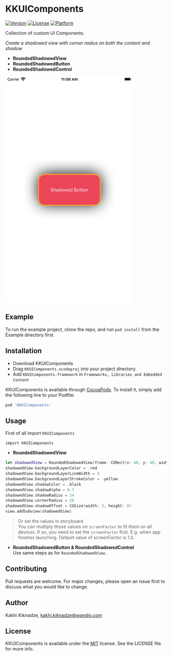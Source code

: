 # KKUIComponents

[![Version](https://img.shields.io/cocoapods/v/KKUIComponents.svg?style=flat)](https://cocoapods.org/pods/KKUIComponents)
[![License](https://img.shields.io/cocoapods/l/KKUIComponents.svg?style=flat)](https://cocoapods.org/pods/KKUIComponents)
[![Platform](https://img.shields.io/cocoapods/p/KKUIComponents.svg?style=flat)](https://cocoapods.org/pods/KKUIComponents)

Collection of custom UI Components.

*Create a shadowed view with corner radius on both the content and shadow*
* **RoundedShadowedView**
* **RoundedShadowedButton**
* **RoundedShadowedControl**

![](https://github.com/kakhikiknadze26/KKUIComponents/blob/main/Images/shadowedButtonPreview.png?raw=true)

## Example

To run the example project, clone the repo, and run `pod install` from the Example directory first.

## Installation
* Download KKUIComponents
* Drag `KKUIComponents.xcodeproj` into your project directory
* Add `KKUIComponents.framework` in `Frameworks, Libraries and Embedded Content`

KKUIComponents is available through [CocoaPods](https://cocoapods.org). To install
it, simply add the following line to your Podfile:

```ruby
pod 'KKUIComponents'
```

## Usage

First of all import `KKUIComponents`
```
import KKUIComponents
```

* **RoundedShadowedView**
```Swift
let shadowedView = RoundedShadowedView(frame: CGRect(x: 40, y: 40, width: 200, height: 100))
shadowedView.backgroundLayerColor = .red
shadowedView.backgroundLayerLineWidth = 4
shadowedView.backgroundLayerStrokeColor = .yellow
shadowedView.shadowColor = .black
shadowedView.shadowAlpha = 0.7
shadowedView.shadowRadius = 24
shadowedView.cornerRadius = 20
shadowedView.shadowOffset = CGSize(width: 3, height: 8)
view.addSubview(shadowedView)
```
> Or set the values in storyboard\
> You can multiply those values on `screenFactor` to fit them on all devices. If so, you need to set the `screenFactor` first. E.g. when app finishes launching. Default value of screenFactor is 1.0.
* **RoundedShadowedButton & RoundedShadowedControl**\
Use same steps as for `RoundedShadowedView`.

## Contributing
Pull requests are welcome. For major changes, please open an issue first to discuss what you would like to change.

## Author
Kakhi Kiknadze, kakhi.kiknadze@wandio.com

## License
KKUIComponents is available under the [MIT](https://choosealicense.com/licenses/mit/) license. See the LICENSE file for more info.
